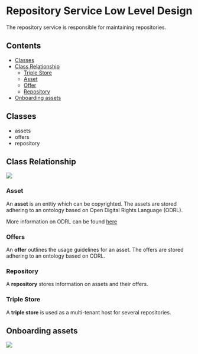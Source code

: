 # Repository Service Low Level Design
The repository service is responsible for maintaining repositories.

## Contents
+ [Classes](#classes)
+ [Class Relationship](#class-relationship)
  + [Triple Store](#triple-store)
  + [Asset](#asset)
  + [Offer](#offer)
  + [Repository](#repository)
+ [Onboarding assets](#onboarding-assets)

## Classes
+ assets
+ offers
+ repository

## Class Relationship
![](./images/entity-relationship.png)

### Asset
An **asset** is an enttiy which can be copyrighted. The assets are stored adhering to an
ontology based on Open Digital Rights Language (ODRL).

More information on ODRL can be found [here](https://www.w3.org/ns/odrl/2/)

### Offers
An **offer** outlines the usage guidelines for an asset. The offers
are stored adhering to an ontology based on ODRL.

### Repository
A **repository** stores information on assets and their offers.

### Triple Store
A **triple store** is used as a multi-tenant host for several repositories.

## Onboarding assets
![](./images/sequence-new-data-notification.png)
